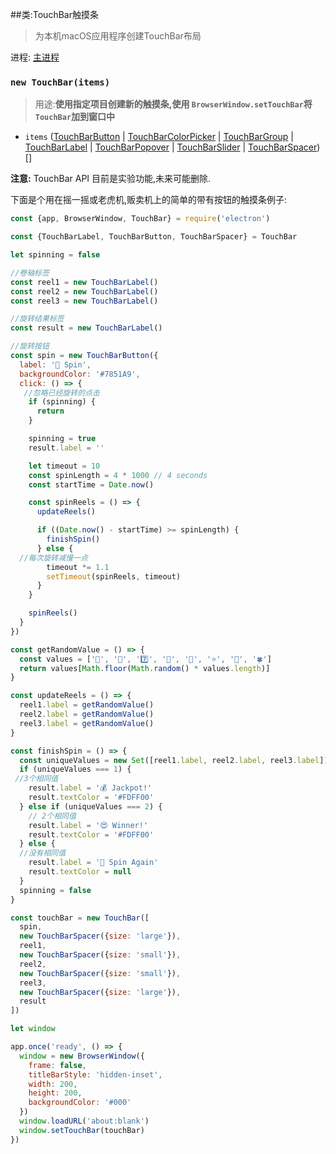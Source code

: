 ##类:TouchBar触摸条

>为本机macOS应用程序创建TouchBar布局

进程: [主进程](../tutorial/quick-start.md#main-process)     

### `new TouchBar(items)`
>用途:**使用指定项目创建新的触摸条,使用 `BrowserWindow.setTouchBar`将 `TouchBar`加到窗口中**

* `items` ([TouchBarButton](touch-bar-button.md) | [TouchBarColorPicker](touch-bar-color-picker.md) | [TouchBarGroup](touch-bar-group.md) | [TouchBarLabel](touch-bar-label.md) | [TouchBarPopover](touch-bar-popover.md) | [TouchBarSlider](touch-bar-slider.md) | [TouchBarSpacer](touch-bar-spacer.md))[]


**注意:**  TouchBar API 目前是实验功能,未来可能删除.

下面是个用在摇一摇或老虎机,贩卖机上的简单的带有按钮的触摸条例子:

```javascript
const {app, BrowserWindow, TouchBar} = require('electron')

const {TouchBarLabel, TouchBarButton, TouchBarSpacer} = TouchBar

let spinning = false

//卷轴标签
const reel1 = new TouchBarLabel()
const reel2 = new TouchBarLabel()
const reel3 = new TouchBarLabel()

//旋转结果标签
const result = new TouchBarLabel()

//旋转按钮
const spin = new TouchBarButton({
  label: '🎰 Spin',
  backgroundColor: '#7851A9',
  click: () => {
   //忽略已经旋转的点击
    if (spinning) {
      return
    }

    spinning = true
    result.label = ''

    let timeout = 10
    const spinLength = 4 * 1000 // 4 seconds
    const startTime = Date.now()

    const spinReels = () => {
      updateReels()

      if ((Date.now() - startTime) >= spinLength) {
        finishSpin()
      } else {
  //每次旋转减慢一点
        timeout *= 1.1
        setTimeout(spinReels, timeout)
      }
    }

    spinReels()
  }
})

const getRandomValue = () => {
  const values = ['🍒', '💎', '7️⃣', '🍊', '🔔', '⭐', '🍇', '🍀']
  return values[Math.floor(Math.random() * values.length)]
}

const updateReels = () => {
  reel1.label = getRandomValue()
  reel2.label = getRandomValue()
  reel3.label = getRandomValue()
}

const finishSpin = () => {
  const uniqueValues = new Set([reel1.label, reel2.label, reel3.label]).size
  if (uniqueValues === 1) {
 //3个相同值
    result.label = '💰 Jackpot!'
    result.textColor = '#FDFF00'
  } else if (uniqueValues === 2) {
    // 2个相同值
    result.label = '😍 Winner!'
    result.textColor = '#FDFF00'
  } else {
  //没有相同值
    result.label = '🙁 Spin Again'
    result.textColor = null
  }
  spinning = false
}

const touchBar = new TouchBar([
  spin,
  new TouchBarSpacer({size: 'large'}),
  reel1,
  new TouchBarSpacer({size: 'small'}),
  reel2,
  new TouchBarSpacer({size: 'small'}),
  reel3,
  new TouchBarSpacer({size: 'large'}),
  result
])

let window

app.once('ready', () => {
  window = new BrowserWindow({
    frame: false,
    titleBarStyle: 'hidden-inset',
    width: 200,
    height: 200,
    backgroundColor: '#000'
  })
  window.loadURL('about:blank')
  window.setTouchBar(touchBar)
})
```
